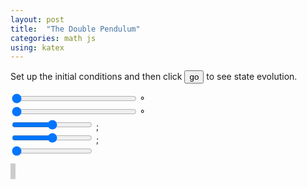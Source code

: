 ```yaml
---
layout: post
title:  "The Double Pendulum"
categories: math js
using: katex
---
```


Set up the initial conditions and then click <button id="go">go</button> to see
state evolution.

<div>
  <span class="equation" data-expr="\theta_0:"></span>
  <input type="range" id="theta0Range" min="0" max="360" value="0" style="width:200px" step="10"/>
  <span id="theta0Value"></span>&deg;
</div>
<div>
  <span class="equation" data-expr="\phi_0:"></span>
  <input type="range" id="phi0Range" min="0" max="360" value="0" style="width:200px" step="10"/>
  <span id="phi0Value"></span>&deg;
</div>
<div>
  <span class="equation" data-expr="m_1:"></span>
  <input type="range" id="mRange" min="0.2" max="0.8" value="0.5" step="0.1"/>
  <span id="mValue"></span>; <span class="equation" data-expr="m_1+m_2=1"></span>
</div>
<div>
  <span class="equation" data-expr="l_1:"></span>
  <input type="range" id="lRange" min="0.2" max="0.8" value="0.5" step="0.1"/>
  <span id="lValue"></span>; <span class="equation" data-expr="l_1+l_2=1"></span>
</div>
<div>
  <span class="equation" data-expr="t_1:"></span>
  <input type="range" id="tRange" min="10" max="60" value="10" step="5"/>
  <span id="tValue"></span>
</div>

<canvas id="a" width="320" height="320" style="border-style: solid; border-color: #ccc; border-width: 4px"></canvas>
<br/>



<script src="/public/js/sicm.bundle.min.js"></script>
<script>
var A = new s.DoublePendulumAnimation({
  theta0RangeId: 'theta0Range',
  theta0ValueId: 'theta0Value',
  phi0RangeId: 'phi0Range',
  phi0ValueId: 'phi0Value',
  tRangeId: 'tRange',
  tValueId: 'tValue',
  mRangeId: 'mRange',
  mValueId: 'mValue',
  lRangeId: 'lRange',
  lValueId: 'lValue',
  animId: 'a',
  goButtonId: 'go'
})

</script>
